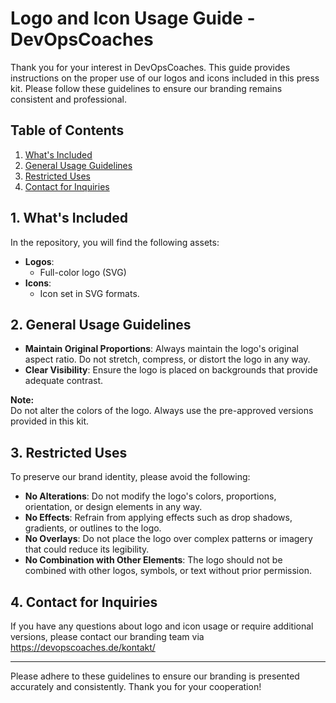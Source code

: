 # Logo and Icon Usage Guide - DevOpsCoaches

Thank you for your interest in DevOpsCoaches. This guide provides instructions on the proper use of our logos and icons included in this press kit. Please follow these guidelines to ensure our branding remains consistent and professional.

## Table of Contents

1. [What's Included](#whats-included)
2. [General Usage Guidelines](#general-usage-guidelines)
3. [Restricted Uses](#restricted-uses)
4. [Contact for Inquiries](#contact-for-inquiries)

## 1. What's Included

In the repository, you will find the following assets:

- **Logos**:
  - Full-color logo (SVG)
- **Icons**:
  - Icon set in SVG formats.

## 2. General Usage Guidelines

- **Maintain Original Proportions**: Always maintain the logo's original aspect ratio. Do not stretch, compress, or distort the logo in any way.
- **Clear Visibility**: Ensure the logo is placed on backgrounds that provide adequate contrast. 

**Note:**  
Do not alter the colors of the logo. Always use the pre-approved versions provided in this kit.

## 3. Restricted Uses

To preserve our brand identity, please avoid the following:

- **No Alterations**: Do not modify the logo's colors, proportions, orientation, or design elements in any way.
- **No Effects**: Refrain from applying effects such as drop shadows, gradients, or outlines to the logo.
- **No Overlays**: Do not place the logo over complex patterns or imagery that could reduce its legibility.
- **No Combination with Other Elements**: The logo should not be combined with other logos, symbols, or text without prior permission.

## 4. Contact for Inquiries

If you have any questions about logo and icon usage or require additional versions, please contact our branding team via https://devopscoaches.de/kontakt/

---

Please adhere to these guidelines to ensure our branding is presented accurately and consistently. Thank you for your cooperation!
